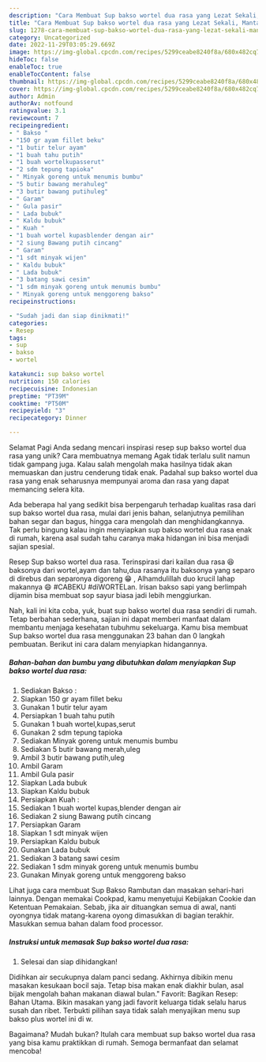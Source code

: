 ```yaml
---
description: "Cara Membuat Sup bakso wortel dua rasa yang Lezat Sekali, Mantap"
title: "Cara Membuat Sup bakso wortel dua rasa yang Lezat Sekali, Mantap"
slug: 1278-cara-membuat-sup-bakso-wortel-dua-rasa-yang-lezat-sekali-mantap
category: Uncategorized
date: 2022-11-29T03:05:29.669Z
image: https://img-global.cpcdn.com/recipes/5299ceabe8240f8a/680x482cq70/sup-bakso-wortel-dua-rasa-foto-resep-utama.jpg
hideToc: false
enableToc: true
enableTocContent: false
thumbnail: https://img-global.cpcdn.com/recipes/5299ceabe8240f8a/680x482cq70/sup-bakso-wortel-dua-rasa-foto-resep-utama.jpg
cover: https://img-global.cpcdn.com/recipes/5299ceabe8240f8a/680x482cq70/sup-bakso-wortel-dua-rasa-foto-resep-utama.jpg
author: Admin
authorAv: notfound
ratingvalue: 3.1
reviewcount: 7
recipeingredient:
- " Bakso "
- "150 gr ayam fillet beku"
- "1 butir telur ayam"
- "1 buah tahu putih"
- "1 buah wortelkupasserut"
- "2 sdm tepung tapioka"
- " Minyak goreng untuk menumis bumbu"
- "5 butir bawang merahuleg"
- "3 butir bawang putihuleg"
- " Garam"
- " Gula pasir"
- " Lada bubuk"
- " Kaldu bubuk"
- " Kuah "
- "1 buah wortel kupasblender dengan air"
- "2 siung Bawang putih cincang"
- " Garam"
- "1 sdt minyak wijen"
- " Kaldu bubuk"
- " Lada bubuk"
- "3 batang sawi cesim"
- "1 sdm minyak goreng untuk menumis bumbu"
- " Minyak goreng untuk menggoreng bakso"
recipeinstructions:

- "Sudah jadi dan siap dinikmati!"
categories:
- Resep
tags:
- sup
- bakso
- wortel

katakunci: sup bakso wortel 
nutrition: 150 calories
recipecuisine: Indonesian
preptime: "PT39M"
cooktime: "PT50M"
recipeyield: "3"
recipecategory: Dinner

---
```



Selamat Pagi Anda sedang mencari inspirasi resep sup bakso wortel dua rasa yang unik? Cara membuatnya memang Agak tidak terlalu sulit namun tidak gampang juga. Kalau salah mengolah maka hasilnya tidak akan memuaskan dan justru cenderung tidak enak. Padahal sup bakso wortel dua rasa yang enak seharusnya mempunyai aroma dan rasa yang dapat memancing selera kita.


Ada beberapa hal yang sedikit bisa berpengaruh terhadap kualitas rasa dari sup bakso wortel dua rasa, mulai dari jenis bahan, selanjutnya pemilihan bahan segar dan bagus, hingga cara mengolah dan menghidangkannya. Tak perlu bingung kalau ingin menyiapkan sup bakso wortel dua rasa enak di rumah, karena asal sudah tahu caranya maka hidangan ini bisa menjadi sajian spesial.

Resep Sup bakso wortel dua rasa. Terinspirasi dari kailan dua rasa 😆baksonya dari wortel,ayam dan tahu,dua rasanya itu baksonya yang separo di direbus dan separonya digoreng 😁 , Alhamdulillah duo krucil lahap makannya 😄 #CABEKU #diWORTELan. Irisan bakso sapi yang berlimpah dijamin bisa membuat sop sayur biasa jadi lebih menggiurkan.


Nah, kali ini kita coba, yuk, buat sup bakso wortel dua rasa sendiri di rumah. Tetap berbahan sederhana, sajian ini dapat memberi manfaat dalam membantu menjaga kesehatan tubuhmu sekeluarga. Kamu bisa membuat Sup bakso wortel dua rasa menggunakan 23 bahan dan 0 langkah pembuatan. Berikut ini cara dalam menyiapkan hidangannya.

<!--inarticleads1-->

##### Bahan-bahan dan bumbu yang dibutuhkan dalam menyiapkan Sup bakso wortel dua rasa:

1. Sediakan  Bakso :
1. Siapkan 150 gr ayam fillet beku
1. Gunakan 1 butir telur ayam
1. Persiapkan 1 buah tahu putih
1. Gunakan 1 buah wortel,kupas,serut
1. Gunakan 2 sdm tepung tapioka
1. Sediakan  Minyak goreng untuk menumis bumbu
1. Sediakan 5 butir bawang merah,uleg
1. Ambil 3 butir bawang putih,uleg
1. Ambil  Garam
1. Ambil  Gula pasir
1. Siapkan  Lada bubuk
1. Siapkan  Kaldu bubuk
1. Persiapkan  Kuah :
1. Sediakan 1 buah wortel kupas,blender dengan air
1. Sediakan 2 siung Bawang putih cincang
1. Persiapkan  Garam
1. Siapkan 1 sdt minyak wijen
1. Persiapkan  Kaldu bubuk
1. Gunakan  Lada bubuk
1. Sediakan 3 batang sawi cesim
1. Sediakan 1 sdm minyak goreng untuk menumis bumbu
1. Gunakan  Minyak goreng untuk menggoreng bakso


Lihat juga cara membuat Sup Bakso Rambutan dan masakan sehari-hari lainnya. Dengan memakai Cookpad, kamu menyetujui Kebijakan Cookie dan Ketentuan Pemakaian. Sebab, jika air dituangkan semua di awal, nanti oyongnya tidak matang-karena oyong dimasukkan di bagian terakhir. Masukkan semua bahan dalam food processor. 

<!--inarticleads2-->

##### Instruksi untuk memasak Sup bakso wortel dua rasa:


1. Selesai dan siap dihidangkan!

Didihkan air secukupnya dalam panci sedang. Akhirnya dibikin menu masakan kesukaan bocil saja. Tetap bisa makan enak diakhir bulan, asal bijak mengolah bahan makanan diawal bulan.&#34; Favorit: Bagikan Resep: Bahan Utama. Bikin masakan yang jadi favorit keluarga tidak selalu harus susah dan ribet. Terbukti pilihan saya tidak salah menyajikan menu sup bakso plus wortel ini di w. 

Bagaimana? Mudah bukan? Itulah cara membuat sup bakso wortel dua rasa yang bisa kamu praktikkan di rumah. Semoga bermanfaat dan selamat mencoba!
